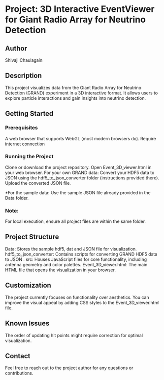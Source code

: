 # Project: 3D Interactive EventViewer for Giant Radio Array for Neutrino Detection

## Author

Shivaji Chaulagain

## Description

This project visualizes data from the Giant Radio Array for Neutrino Detection (GRAND) experiment in a 3D interactive format. It allows users to explore particle interactions and gain insights into neutrino detection.

## Getting Started

### Prerequisites

A web browser that supports WebGL (most modern browsers do). Require internet connection
### Running the Project

Clone or download the project repository.
Open Event_3D_viewer.html in your web browser.
For your own GRAND data:
Convert your HDF5 data to JSON using the hdf5_to_json_converter folder (instructions provided there).
Upload the converted JSON file.

*For the sample data:
Use the sample JSON file already provided in the Data folder.
### Note:

For local execution, ensure all project files are within the same folder.

## Project Structure

Data: Stores the sample hdf5, dat and JSON file for visualization.
hdf5_to_json_converter: Contains scripts for converting GRAND HDF5 data to JSON .
src: Houses JavaScript files for core functionality, including antenna geometry and color palettes.
Event_3D_viewer.html: The main HTML file that opens the visualization in your browser.

## Customization

The project currently focuses on functionality over aesthetics. You can improve the visual appeal by adding CSS styles to the Event_3D_viewer.html file.

## Known Issues

The order of updating hit points might require correction for optimal visualization.

## Contact

Feel free to reach out to the project author for any questions or contributions.
